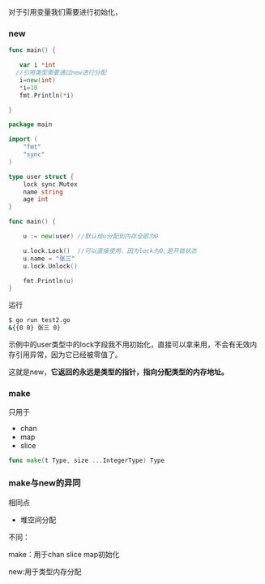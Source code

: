 对于引用变量我们需要进行初始化，

### new

```go
func main() {

   var i *int
  //引用类型需要通过new进行分配
   i=new(int)
   *i=10
   fmt.Println(*i)

}
```

```go
package main

import (
    "fmt"
    "sync"
)

type user struct {
    lock sync.Mutex
    name string
    age int
}

func main() {

    u := new(user) //默认给u分配到内存全部为0

    u.lock.Lock()  //可以直接使用，因为lock为0,是开锁状态
    u.name = "张三"
    u.lock.Unlock()

    fmt.Println(u)
}
```

运行

```bash
$ go run test2.go 
&{{0 0} 张三 0}
```

示例中的user类型中的lock字段我不用初始化，直接可以拿来用，不会有无效内存引用异常，因为它已经被零值了。

这就是new，**它返回的永远是类型的指针，指向分配类型的内存地址。**

### make

只用于

- chan
- map
- slice

```go
func make(t Type, size ...IntegerType) Type
```

### make与new的异同

相同点

- 堆空间分配

不同：

make：用于chan slice map初始化

new:用于类型内存分配